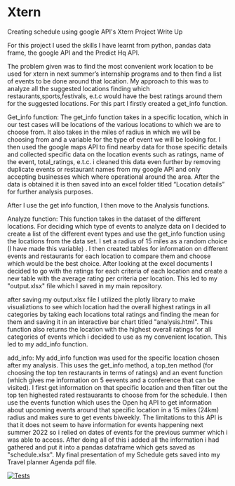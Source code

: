 # Xtern
Creating schedule using google API's
Xtern Project Write Up

For this project I used the skills I have learnt from python, pandas data frame, the google API and the Predict Hq API. 

The problem given was to find the most convenient work location to be used for xtern in next summer’s internship programs and to then find a list of events to be done around that location. My approach to this was to analyze all the suggested locations finding which restaurants,sports,festivals, e.t.c would have the best ratings around them for the suggested locations. For this part I firstly created a get_info function.

Get_info function:
The get_info function takes in a specific location, which in our test cases will be locations of the various locations to which we are to choose from. It also takes in the miles of radius in which we will be choosing from and a variable for the type of event we will be looking for. I then used the google maps API to find nearby data for those specific details and collected specific data on the location events such as ratings, name of the event, total_ratings, e.t.c. i cleaned this data even further by removing duplicate events or restaurant names from my google API and only accepting businesses which where operational around the area. After the data is obtained it is then saved into an excel folder titled “Location details” for further analysis purposes.

After I use the get info function, I then move to the Analysis functions.

Analyze function:
This function takes in the dataset of the different locations. For deciding which type of events to analyze data on I decided to create a list of the different event types and use the get_info function using the locations from the data set. I set a radius of 15 miles as a random choice (I have made this variable) . I then created tables for information on different events and restaurants for each location to compare them and choose which would be the best choice. After looking at the excel documents I decided to go with the ratings for each criteria of each location and create a new table with the average rating per criteria per location. This led to my "output.xlsx" file which I saved in my main repository.

after saving my output.xlsx file I utilized the plotly library to make visualiztions to see which location had the overall highest ratings in all categories by taking each locations total ratings and finding the mean for them and saving it in an interactive bar chart titled "analysis.html". This function also returns the location with the highest overall ratings for all categories of events which i decided to use as my convenient location. This led to my add_info function.

add_info:
My add_info function was used for the specific location chosen after my analysis. This uses the get_info method, a top_ten method (for choosing the top ten restaurants in terms of ratings) and an event function (which gives me information on 5 eevents and a conference that can be visited). I first get information on that specific location and then filter out the top ten highested rated restauarants to choose from for the schedule. I then use the events function which uses the Open hq API to get information about upcoming events around that specific location in a 15 miles (24km) radius and makes sure to get events biweekly. The limitations to this API is that it does not seem to have information for events happening next summer 2022 so i relied on dates of events for the previous summer which i was able to access. After doing all of this i added all the information i had gathered and put it into a pandas dataframe which gets saved as "schedule.xlsx". My final presentation of my Schedule gets saved into my Travel planner Agenda pdf file. 

[![Tests](https://github.com/oluwa2000/Xtern/actions/workflows/test.yaml/badge.svg)](https://github.com/oluwa2000/Xtern/actions/workflows/test.yaml)
